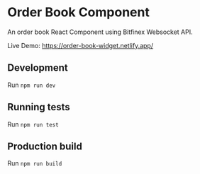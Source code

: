 # Order Book Component

An order book React Component using Bitfinex Websocket API.

Live Demo: https://order-book-widget.netlify.app/

## Development

Run `npm run dev`

## Running tests

Run `npm run test`

## Production build

Run `npm run build`
